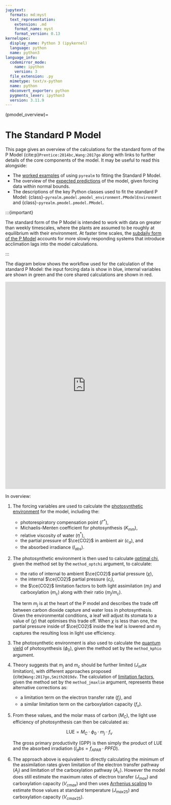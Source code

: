 ```yaml
---
jupytext:
  formats: md:myst
  text_representation:
    extension: .md
    format_name: myst
    format_version: 0.13
kernelspec:
  display_name: Python 3 (ipykernel)
  language: python
  name: python3
language_info:
  codemirror_mode:
    name: ipython
    version: 3
  file_extension: .py
  mimetype: text/x-python
  name: python
  nbconvert_exporter: python
  pygments_lexer: ipython3
  version: 3.11.9
---
```


<!-- markdownlint-disable-next-line MD041 -->
(pmodel_overview)=

# The Standard P Model

This page gives an overview of the calculations for the standard form of the P Model
{cite:p}`Prentice:2014bc,Wang:2017go` along with links to further details of the core
components of the model. It may be useful to read this alongside:

* The [worked examples](worked_examples) of using `pyrealm` to fitting the Standard P
  Model.
* The overview of the [expected predictions](./envt_variation_outputs.md) of the model,
  given forcing data within normal bounds.
* The descriptions of the key Python classes used to fit the standard P Model:
  {class}`~pyrealm.pmodel.pmodel_environment.PModelEnvironment` and
  {class}`~pyrealm.pmodel.pmodel.PModel`.

:::{important}

The standard form of the P Model is intended to work with data on greater than weekly
timescales, where the plants are assumed to be roughly at equilibrium with their
environment. At faster time scales, the [subdaily form of the P
Model](../subdaily_details/subdaily_overview.md) accounts for more slowly responding
systems that introduce acclimation lags into the model calculations.

:::

The diagram below shows the workflow used for the calculation of the standard P Model:
the input forcing data is show in blue, internal variables are shown in green and the
core shared calculations are shown in red.

<!-- markdownlint-disable MD033 -->
<!--
The iframe below is generated from the File > Embed menu in drawio. It has the
advantage of providing a zoomable cleaner interface for the diagram that supports
tooltips
-->

<iframe frameborder="0" style="width:100%;height:650px;" src="https://viewer.diagrams.net/?lightbox=0&highlight=0000ff&nav=1&title=pmodel.drawio&dark=auto#Uhttps%3A%2F%2Fraw.githubusercontent.com%2FImperialCollegeLondon%2Fpyrealm%2F438-revise-the-p-model-documentation%2Fdocs%2Fsource%2Fusers%2Fpmodel%2Fpmodel_details%2Fpmodel.drawio"></iframe>

<!-- markdownlint-enable MD033 -->

In overview:

1. The forcing variables are used to calculate the [photosynthetic
  environment](../shared_components/photosynthetic_environment.md) for the model,
  including the:

    * photorespiratory compensation point ($\Gamma^*$),
    * Michaelis-Menten coefficient for photosynthesis ($K_{mm}$),
    * relative viscosity of water ($\eta^*$),
    * the partial pressure of $\ce{CO2}$ in ambient air ($c_a$), and
    * the absorbed irradiance ($I_{abs}$).

2. The photosynthetic environment is then used to calculate [optimal
   chi](../shared_components/optimal_chi.md), given the method set by the
   `method_optchi` argument, to calculate:

    * the ratio of internal to ambient $\ce{CO2}$ partial pressure ($\chi$),
    * the internal $\ce{CO2}$ partial pressure ($c_i$),
    * the $\ce{CO2}$ limitation factors to both light assimilation ($m_j$) and
      carboxylation ($m_c$) along with their ratio ($m_j / m_c$).

    The term $m_j$ is at the heart of the P model and describes the trade off between
    carbon dioxide capture and water loss in photosynthesis. Given the environmental
    conditions, a leaf will adjust its stomata to a value of ($\chi$) that optimises
    this trade off. When $\chi$ is less than one, the partial pressure inside of
    $\ce{CO2}$ inside the leaf is lowered and $m_j$ captures the resulting loss in light
    use efficiency.

3. The photosynthetic environment is also used to calculate the [quantum
   yield](../shared_components/quantum_yield.md) of photosynthesis ($\phi_0$), given the
   method set by the `method_kphio` argument.

4. Theory suggests that $m_j$ and $m_c$ should be further limited ($J_max$ limitation),
   with different approaches proposed {cite}`Wang:2017go,Smith2019dv`. The calculation
   of [limitation factors](../shared_components/jmax_limitation.md), given the
   method set by the `method_jmaxlim` argument, represents these alternative corrections
   as:

    * a limitation term on the electron transfer rate ($f_j$), and
    * a similar limitation term on the carboxylation capacity ($f_v$).

5. From these values, and the molar mass of carbon ($M_C$), the light use efficiency of
   photosynthesis can then be calculated as:

    $$
      \text{LUE} = M_C \cdot \phi_0 \cdot  m_j \cdot f_v
    $$

    The gross primary productivity (GPP) is then simply the product of LUE and the
    absorbed irradiation ($I_abs = f_{APAR} \cdot PPFD$).

6. The approach above is equivalent to directly calculating the minimum of the
   assimilation rates given limitation of the electron transfer pathway ($A_j$) and
   limitation of the carboxylation pathway ($A_c$). However the model does still
   estimate the maximum rates of electron transfer ($J_{max}$) and carboxylation
   capacity ($V_{cmax}$) and then uses [Arrhenius
   scaling](../shared_components/arrhenius.md) to estimate those values at standard
   temperature  ($J_{max25}$) and carboxylation
   capacity ($V_{cmax25}$).
